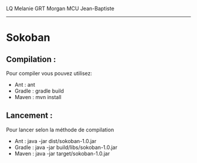 LQ Melanie
GRT Morgan
MCU Jean-Baptiste

****************************************

# Sokoban

## Compilation :

Pour compiler vous pouvez utilisez:
- Ant : ant
- Gradle : gradle build
- Maven : mvn install

## Lancement :

Pour lancer selon la méthode de compilation
- Ant : java -jar dist/sokoban-1.0.jar
- Gradle : java -jar build/libs/sokoban-1.0.jar
- Maven : java -jar target/sokoban-1.0.jar
